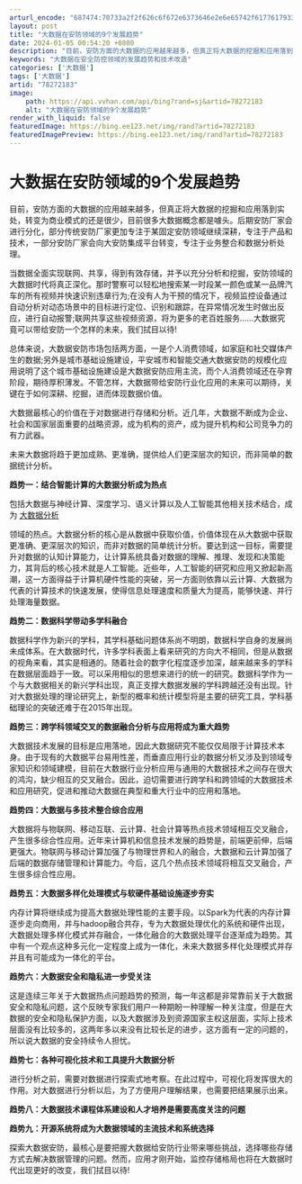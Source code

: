 ```yaml
---
arturl_encode: "687474:70733a2f2f626c6f672e6373646e2e6e65742f617761793330:2f61727469636c652f64657461696c732f3738323732313833"
layout: post
title: "大数据在安防领域的9个发展趋势"
date: 2024-01-05 00:54:20 +0800
description: "目前，安防方面的大数据的应用越来越多，但真正将大数据的挖掘和应用落到实处，转变为商业"
keywords: "大数据在安全防控领域的发展趋势和技术改造"
categories: ['大数据']
tags: ['大数据']
artid: "78272183"
image:
    path: https://api.vvhan.com/api/bing?rand=sj&artid=78272183
    alt: "大数据在安防领域的9个发展趋势"
render_with_liquid: false
featuredImage: https://bing.ee123.net/img/rand?artid=78272183
featuredImagePreview: https://bing.ee123.net/img/rand?artid=78272183
---
```


# 大数据在安防领域的9个发展趋势

目前，安防方面的大数据的应用越来越多，但真正将大数据的挖掘和应用落到实处，转变为商业模式的还是很少，目前很多大数据概念都是噱头。后期安防厂家会进行分化，部分传统安防厂家更加专注于某固定安防领域继续深耕，专注于产品和技术，一部分安防厂家会向大安防集成平台转变，专注于业务整合和数据分析处理。
  

当数据全面实现联网、共享，得到有效存储，并予以充分分析和挖掘，安防领域的大数据时代将真正深化。那时警察可以轻松地搜索某一时段某一颜色或某一品牌汽车的所有视频并快速识别违章行为;在没有人为干预的情况下，视频监控设备通过自动分析对动态场景中的目标进行定位、识别和跟踪，在异常情况发生时做出反应，进行自动报警;联网共享这些视频资源，将为更多的老百姓服务……大数据究竟可以带给安防一个怎样的未来，我们拭目以待!

总体来说，大数据安防市场包括两方面，一是个人消费领域，如家庭和社交媒体产生的数据;另外是城市基础设施建设，平安城市和智能交通大数据安防的规模化应用说明了这个城市基础设施建设是大数据安防应用主流，而个人消费领域还在孕育阶段，期待厚积薄发。不管怎样，大数据带给安防行业化应用的未来可以期待，关键在于如何深耕、挖掘，进而体现数据价值。

大数据最核心的价值在于对数据进行存储和分析。近几年，大数据不断成为企业、社会和国家层面重要的战略资源，成为机构的资产，成为提升机构和公司竞争力的有力武器。

未来大数据将趋于更加成熟、更准确，提供给人们更深层次的知识，而非简单的数据统计分析。

**趋势一：结合智能计算的大数据分析成为热点**

包括大数据与神经计算、深度学习、语义计算以及人工智能其他相关技术结合，成为
[大数据分析](http://www.dajiangtai.com/course/e51.do)

领域的热点。大数据分析的核心是从数据中获取价值，价值体现在从大数据中获取更准确、更深层次的知识，而非对数据的简单统计分析。要达到这一目标，需要提升对数据的认知计算能力，让计算系统具备对数据的理解、推理、发现和决策能力，其背后的核心技术就是人工智能。近些年，人工智能的研究和应用又掀起新高潮，这一方面得益于计算机硬件性能的突破，另一方面则依靠以云计算、大数据为代表的计算技术的快速发展，使得信息处理速度和质量大为提高，能够快速、并行处理海量数据。

**趋势二：数据科学带动多学科融合**

数据科学作为新兴的学科，其学科基础问题体系尚不明朗，数据科学自身的发展尚未成体系。在大数据时代，许多学科表面上看来研究的方向大不相同，但是从数据的视角来看，其实是相通的。随着社会的数字化程度逐步加深，越来越来多的学科在数据层面趋于一致。可以采用相似的思想来进行的统一的研究。数据科学作为一个与大数据相关的新兴学科出现，真正支撑大数据发展的学科跨越还没有出现。针对大数据处理的理论研究上，新型的概率和统计模型将是主要的研究工具，学科基础理论的突破还难于在2015年出现。

**趋势三：跨学科领域交叉的数据融合分析与应用将成为重大趋势**

大数据技术发展的目标是应用落地，因此大数据研究不能仅仅局限于计算技术本身。由于现有的大数据平台易用性差，而垂直应用行业的数据分析又涉及到领域专家知识和领域建模，目前在大数据行业分析应用与通用的大数据技术之间存在很大的鸿沟，缺少相互的交叉融合。因此，迫切需要进行跨学科和跨领域的大数据技术和应用研究，促进和推动大数据在典型和重大行业中的应用和落地。

**趋势四：大数据与多技术整合综合应用**

大数据将与物联网、移动互联、云计算、社会计算等热点技术领域相互交叉融合，产生很多综合性应用。近年来计算机和信息技术发展的趋势是，前端更前伸，后端更强大。物联网与移动计算加强了与物理世界和人的融合，大数据和云计算加强了后端的数据存储管理和计算能力。今后，这几个热点技术领域将相互交叉融合，产生很多综合性应用。

**趋势五：大数据多样化处理模式与软硬件基础设施逐步夯实**

内存计算将继续成为提高大数据处理性能的主要手段。以Spark为代表的内存计算逐步走向商用，并与hadoop融合共存，专为大数据处理优化的系统和硬件出现，大数据处理多样化模式并存融合，一体化融合的大数据处理平台逐渐成为趋势。其中有一个观点这种多元化一定程度上成为一体化，未来大数据多样化处理模式并存并且有可能成为一体化的平台。

**趋势六：大数据安全和隐私进一步受关注**

这是连续三年关于大数据热点问题趋势的预测，每一年这都是非常靠前关于大数据安全和隐私问题，这个反映专家我们用户一种期盼一种理解一种关注度，但是在大数据的安全和隐私保护方面，以及大数据涉及到资源国家主权这层面，实际上技术层面没有比较多的，这两年多以来没有比较长足的进步，这方面有一定的问题的，所以说大数据的安全持续令人担忧。

**趋势七：各种可视化技术和工具提升大数据分析**

进行分析之前，需要对数据进行探索式地考察。在此过程中，可视化将发挥很大的作用。对大数据进行分析以后，为了方便用户理解结果，也需要把结果展示出来。

**趋势八：大数据技术课程体系建设和人才培养是需要高度关注的问题**

**趋势九：开源系统将成为大数据领域的主流技术和系统选择**
  

探索大数据安防，最核心是要把握大数据给安防行业带来哪些挑战，选择哪些存储方式去解决数据管理的问题。然而，应用才刚开始，监控存储格局也将在大数据时代出现更好的改变，我们拭目以待!